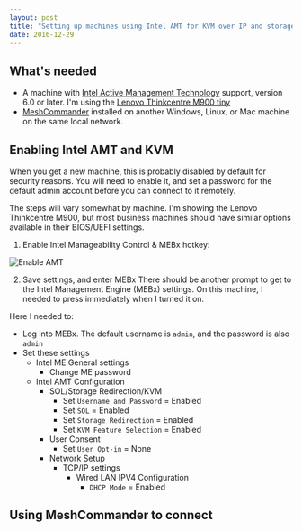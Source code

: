 ```yaml
---
layout: post
title: "Setting up machines using Intel AMT for KVM over IP and storage redirection"
date: 2016-12-29
---
```




## What's needed
- A machine with [Intel Active Management Technology](https://software.intel.com/sites/manageability/AMT_Implementation_and_Reference_Guide/default.htm?turl=WordDocuments%2Fkvmandintelamt.htm) support, version 6.0 or later. I'm using the [Lenovo Thinkcentre M900 tiny](http://shop.lenovo.com/us/en/desktops/thinkcentre/m-series-tiny/m900/?cid=us:sem|se|msn|kw_1|Lenovo__Desktop_M900|NX_Lenovo_SMB_Desktops)
- [MeshCommander](http://www.meshcommander.com/meshcommander) installed on another Windows, Linux, or Mac machine on the same local network.


## Enabling Intel AMT and KVM
When you get a new machine, this is probably disabled by default for security reasons. You will need to enable it, and set a password for the default admin account before you can connect to it remotely.

The steps will vary somewhat by machine. I'm showing the Lenovo Thinkcentre M900, but most business machines should have similar options available in their BIOS/UEFI settings.

1. Enable Intel Manageability Control & MEBx hotkey:

![Enable AMT]({{site.url}}/images/2016-12-29-intel-amt/enable-manageability.PNG)


2. Save settings, and enter MEBx
There should be another prompt to get to the Intel Management Engine (MEBx) settings. On this machine, I needed to press <Ctrl-P> immediately when I turned it on.

Here I needed to:
- Log into MEBx. The default username is `admin`, and the password is also `admin`
- Set these settings
    - Intel ME General settings
        - Change ME password
    - Intel AMT Configuration
        - SOL/Storage Redirection/KVM
            - Set `Username and Password` = Enabled
            - Set `SOL` = Enabled
            - Set `Storage Redirection` = Enabled
            - Set `KVM Feature Selection` = Enabled
        - User Consent
            - Set `User Opt-in` = None
        - Network Setup
            - TCP/IP settings
                - Wired LAN IPV4 Configuration
                    - `DHCP Mode` = Enabled

## Using MeshCommander to connect
